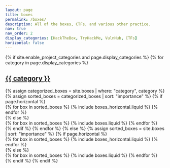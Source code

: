 ```yaml
---
layout: page
title: boxes
permalink: /boxes/
description: All of the boxes, CTFs, and various other practice.
nav: true
nav_order: 2
display_categories: [HackTheBox, TryHackMe, VulnHub, CTFs]
horizontal: false
---
```


<!-- pages/boxes.md -->
<div class="projects">
    {% if site.enable_project_categories and page.display_categories %}
        <!-- Display categorized boxes -->
        {% for category in page.display_categories %}
            <a id="{{ category }}" href=".#{{ category }}">
                <h2 class="category">{{ category }}</h2>
            </a>
            {% assign categorized_boxes = site.boxes | where: "category", category %}
            {% assign sorted_boxes = categorized_boxes | sort: "importance" %}
            <!-- Generate cards for each boxes -->
            {% if page.horizontal %}
                <div class="container">
                    <div class="row row-cols-1 row-cols-md-2">
                        {% for box in sorted_boxes %}
                            {% include boxes_horizontal.liquid %}
                        {% endfor %}
                    </div>
                </div>
            {% else %}
                <div class="row row-cols-1 row-cols-md-3">
                    {% for box in sorted_boxes %}
                        {% include boxes.liquid %}
                    {% endfor %}
                </div>
            {% endif %}
        {% endfor %}
    {% else %}
        <!-- Display boxes without categories -->
        {% assign sorted_boxes = site.boxes | sort: "importance" %}
        <!-- Generate cards for each project -->
        {% if page.horizontal %}
            <div class="container">
                <div class="row row-cols-1 row-cols-md-2">
                    {% for box in sorted_boxes %}
                        {% include boxes_horizontal.liquid %}
                    {% endfor %}
                </div>
            </div>
        {% else %}
            <div class="row row-cols-1 row-cols-md-3">
                {% for box in sorted_boxes %}
                    {% include boxes.liquid %}
                {% endfor %}
            </div>
        {% endif %}
    {% endif %}
</div>